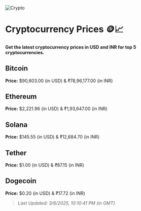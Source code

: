 
![Crypto](https://www.techguide.com.au/wp-content/uploads/2020/11/crypto3.jpeg)

# Cryptocurrency Prices 🪙📈

#### Get the latest cryptocurrency prices in USD and INR for top 5 cryptocurrencies.

## Bitcoin

**Price:** $90,603.00 (in USD) & ₹78,96,177.00 (in INR)

## Ethereum

**Price:** $2,221.96 (in USD) & ₹1,93,647.00 (in INR)

## Solana

**Price:** $145.55 (in USD) & ₹12,684.70 (in INR)

## Tether

**Price:** $1.00 (in USD) & ₹87.15 (in INR)

## Dogecoin

**Price:** $0.20 (in USD) & ₹17.72 (in INR)

> _Last Updated: 3/6/2025, 10:10:41 PM (in GMT)_
